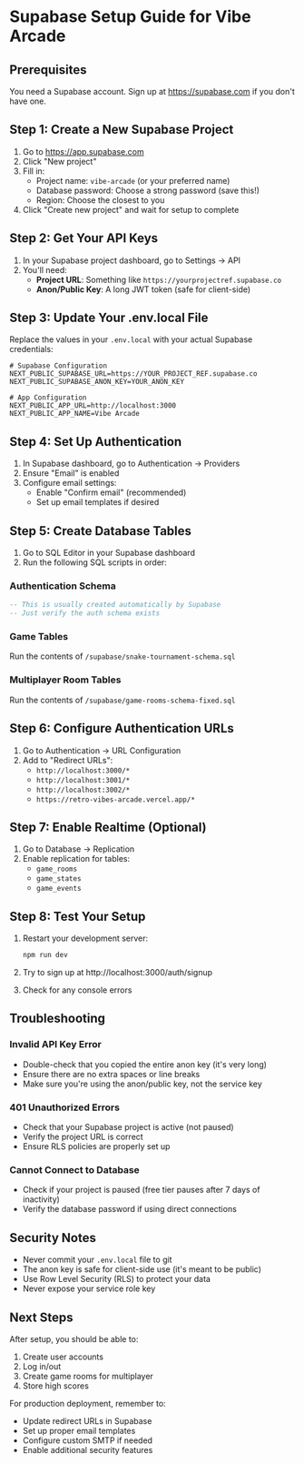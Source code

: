 # Supabase Setup Guide for Vibe Arcade

## Prerequisites
You need a Supabase account. Sign up at https://supabase.com if you don't have one.

## Step 1: Create a New Supabase Project

1. Go to https://app.supabase.com
2. Click "New project"
3. Fill in:
   - Project name: `vibe-arcade` (or your preferred name)
   - Database password: Choose a strong password (save this!)
   - Region: Choose the closest to you
4. Click "Create new project" and wait for setup to complete

## Step 2: Get Your API Keys

1. In your Supabase project dashboard, go to Settings → API
2. You'll need:
   - **Project URL**: Something like `https://yourprojectref.supabase.co`
   - **Anon/Public Key**: A long JWT token (safe for client-side)

## Step 3: Update Your .env.local File

Replace the values in your `.env.local` with your actual Supabase credentials:

```env
# Supabase Configuration
NEXT_PUBLIC_SUPABASE_URL=https://YOUR_PROJECT_REF.supabase.co
NEXT_PUBLIC_SUPABASE_ANON_KEY=YOUR_ANON_KEY

# App Configuration
NEXT_PUBLIC_APP_URL=http://localhost:3000
NEXT_PUBLIC_APP_NAME=Vibe Arcade
```

## Step 4: Set Up Authentication

1. In Supabase dashboard, go to Authentication → Providers
2. Ensure "Email" is enabled
3. Configure email settings:
   - Enable "Confirm email" (recommended)
   - Set up email templates if desired

## Step 5: Create Database Tables

1. Go to SQL Editor in your Supabase dashboard
2. Run the following SQL scripts in order:

### Authentication Schema
```sql
-- This is usually created automatically by Supabase
-- Just verify the auth schema exists
```

### Game Tables
Run the contents of `/supabase/snake-tournament-schema.sql`

### Multiplayer Room Tables
Run the contents of `/supabase/game-rooms-schema-fixed.sql`

## Step 6: Configure Authentication URLs

1. Go to Authentication → URL Configuration
2. Add to "Redirect URLs":
   - `http://localhost:3000/*`
   - `http://localhost:3001/*`
   - `http://localhost:3002/*`
   - `https://retro-vibes-arcade.vercel.app/*`

## Step 7: Enable Realtime (Optional)

1. Go to Database → Replication
2. Enable replication for tables:
   - `game_rooms`
   - `game_states`
   - `game_events`

## Step 8: Test Your Setup

1. Restart your development server:
   ```bash
   npm run dev
   ```

2. Try to sign up at http://localhost:3000/auth/signup

3. Check for any console errors

## Troubleshooting

### Invalid API Key Error
- Double-check that you copied the entire anon key (it's very long)
- Ensure there are no extra spaces or line breaks
- Make sure you're using the anon/public key, not the service key

### 401 Unauthorized Errors
- Check that your Supabase project is active (not paused)
- Verify the project URL is correct
- Ensure RLS policies are properly set up

### Cannot Connect to Database
- Check if your project is paused (free tier pauses after 7 days of inactivity)
- Verify the database password if using direct connections

## Security Notes

- Never commit your `.env.local` file to git
- The anon key is safe for client-side use (it's meant to be public)
- Use Row Level Security (RLS) to protect your data
- Never expose your service role key

## Next Steps

After setup, you should be able to:
1. Create user accounts
2. Log in/out
3. Create game rooms for multiplayer
4. Store high scores

For production deployment, remember to:
- Update redirect URLs in Supabase
- Set up proper email templates
- Configure custom SMTP if needed
- Enable additional security features